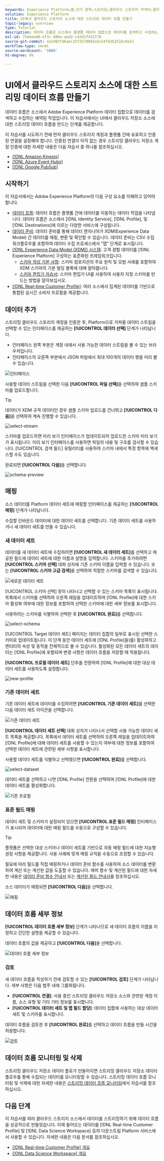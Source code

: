 ```yaml
---
keywords: Experience Platform;홈;인기 항목;스트리밍;클라우드 스토리지 커넥터;클라우드 스토리지
solution: Experience Platform
title: UI에서 클라우드 스토리지 소스에 대한 스트리밍 데이터 흐름 만들기
topic-legacy: overview
type: Tutorial
description: 데이터 흐름은 소스에서 플랫폼 데이터 집합으로 데이터를 검색하고 수집하는 예약된 작업입니다. 이 자습서에서는 클라우드 저장소 기본 커넥터를 사용하여 새 데이터 흐름을 구성하는 단계를 제공합니다.
exl-id: 75deead6-ef3c-48be-aed2-c43d1f432178
source-git-commit: 4a2d82fd6aec25f2570082ebc54f826251bc0a51
workflow-type: tm+mt
source-wordcount: '1060'
ht-degree: 0%

---
```


# UI에서 클라우드 스토리지 소스에 대한 스트리밍 데이터 흐름 만들기

데이터 흐름은 소스에서 Adobe Experience Platform 데이터 집합으로 데이터를 검색하고 수집하는 예약된 작업입니다. 이 자습서에서는 UI에서 클라우드 저장소 소스에 대한 스트리밍 데이터 흐름을 만드는 단계를 제공합니다.

이 자습서를 시도하기 전에 먼저 클라우드 스토리지 계정과 플랫폼 간에 유효하고 인증된 연결을 설정해야 합니다. 인증된 연결이 아직 없는 경우 스트리밍 클라우드 저장소 계정 인증에 대한 자세한 내용은 다음 자습서 중 하나를 참조하십시오.

- [[!DNL Amazon Kinesis]](../../../ui/create/cloud-storage/kinesis.md)
- [[!DNL Azure Event Hubs]](../../../ui/create/cloud-storage/eventhub.md)
- [[!DNL Google PubSub]](../../../ui/create/cloud-storage/google-pubsub.md)

## 시작하기

이 자습서에서는 Adobe Experience Platform의 다음 구성 요소를 이해하고 있어야 합니다.

- [데이터 흐름](../../../../../dataflows/home.md): 데이터 흐름은 플랫폼 간에 데이터를 이동하는 데이터 작업을 나타냅니다. 데이터 흐름은 소스에서 [!DNL Identity Service], [!DNL Profile], 및 [!DNL Destinations]에 이르는 다양한 서비스에 구성됩니다.
- [데이터 준비](../../../../../data-prep/home.md): 데이터 준비를 통해 데이터 엔지니어가 XDM(Experience Data Model) 간 데이터를 매핑, 변환 및 확인할 수 있습니다. 데이터 준비는 CSV 수집 워크플로우를 포함하여 데이터 수집 프로세스에서 &quot;맵&quot; 단계로 표시됩니다.
- [[!DNL Experience Data Model (XDM)] 시스템](../../../../../xdm/home.md): 고객 경험 데이터를  [!DNL Experience Platform] 구성하는 표준화된 프레임워크입니다.
   - [스키마 작성 기본 사항](../../../../../xdm/schema/composition.md): 스키마 컴포지션의 주요 원칙 및 모범 사례를 포함하여 XDM 스키마의 기본 빌딩 블록에 대해 알아봅니다.
   - [스키마 편집기 자습서](../../../../../xdm/tutorials/create-schema-ui.md): 스키마 편집기 UI를 사용하여 사용자 지정 스키마를 만드는 방법을 알아보십시오.
- [[!DNL Real-time Customer Profile]](../../../../../profile/home.md): 여러 소스에서 집계된 데이터를 기반으로 통합된 실시간 소비자 프로필을 제공합니다.

## 데이터 추가

스트리밍 클라우드 스토리지 계정을 인증한 후, Platform으로 가져올 데이터 스트림을 선택할 수 있는 인터페이스를 제공하는 **[!UICONTROL 데이터 선택]** 단계가 나타납니다.

- 인터페이스 왼쪽 부분은 계정 내에서 사용 가능한 데이터 스트림을 볼 수 있는 브라우저입니다.
- 인터페이스의 오른쪽 부분에서 JSON 파일에서 최대 100개의 데이터 행을 미리 볼 수 있습니다.

![인터페이스](../../../../images/tutorials/dataflow/cloud-storage/streaming/interface.png)

사용할 데이터 스트림을 선택한 다음 **[!UICONTROL 파일 선택]**&#x200B;을 선택하여 샘플 스키마를 업로드합니다.

>[!TIP]
>
>데이터가 XDM 규격 데이터인 경우 샘플 스키마 업로드를 건너뛰고 **[!UICONTROL 다음]**&#x200B;을 선택하여 계속 진행할 수 있습니다.

![select-stream](../../../../images/tutorials/dataflow/cloud-storage/streaming/select-stream.png)

스키마를 업로드하면 미리 보기 인터페이스가 업데이트되어 업로드한 스키마 미리 보기가 표시됩니다. 미리 보기 인터페이스를 사용하면 파일의 내용 및 구조를 검사할 수 있습니다. [!UICONTROL 검색 필드] 유틸리티를 사용하여 스키마 내에서 특정 항목에 액세스할 수도 있습니다.

완료되면 **[!UICONTROL 다음]**&#x200B;을 선택합니다.

![schema-preview](../../../../images/tutorials/dataflow/cloud-storage/streaming/schema-preview.png)

## 매핑

소스 데이터를 Platform 데이터 세트에 매핑할 인터페이스를 제공하는 **[!UICONTROL 매핑]** 단계가 나타납니다.

수집할 인바운드 데이터에 대한 데이터 세트를 선택합니다. 기존 데이터 세트를 사용하거나 새 데이터 세트를 만들 수 있습니다.

### 새 데이터 세트

데이터를 새 데이터 세트에 수집하려면 **[!UICONTROL 새 데이터 세트]**&#x200B;를 선택하고 제공된 필드에 데이터 세트에 대한 이름과 설명을 입력합니다. 스키마를 추가하려면 **[!UICONTROL 스키마 선택]** 대화 상자에 기존 스키마 이름을 입력할 수 있습니다. 또는 **[!UICONTROL 스키마 고급 검색]**&#x200B;을 선택하여 적절한 스키마를 검색할 수 있습니다.

![새로운 데이터 세트](../../../../images/tutorials/dataflow/cloud-storage/streaming/new-dataset.png)

[!UICONTROL 스키마 선택] 창이 나타나고 선택할 수 있는 스키마 목록이 표시됩니다. 목록에서 스키마를 선택하여 오른쪽 레일을 업데이트하여 [!DNL Profile]에 대한 스키마 활성화 여부에 대한 정보를 포함하여 선택한 스키마에 대한 세부 정보를 표시합니다.

사용하려는 스키마를 식별하여 선택한 후 **[!UICONTROL 완료]**&#x200B;를 선택합니다.

![select-schema](../../../../images/tutorials/dataflow/cloud-storage/streaming/select-schema.png)

[!UICONTROL Target 데이터 세트] 페이지는 데이터 집합의 일부로 표시된 선택한 스키마로 업데이트됩니다. 이 단계 동안 데이터 세트에 [!DNL Profile]을(를) 활성화하고 엔티티의 속성 및 동작을 전체적으로 볼 수 있습니다. 활성화된 모든 데이터 세트의 데이터는 [!DNL Profile]에 포함되며 변경 사항은 데이터 흐름을 저장할 때 적용됩니다.

**[!UICONTROL 프로필 데이터 세트]** 단추를 전환하여 [!DNL Profile]에 대한 대상 데이터 세트를 사용하도록 설정합니다.

![new-profile](../../../../images/tutorials/dataflow/cloud-storage/streaming/new-profile.png)

### 기존 데이터 세트

기존 데이터 세트에 데이터를 수집하려면 **[!UICONTROL 기존 데이터 세트]**&#x200B;를 선택한 다음 데이터 세트 아이콘을 선택합니다.

![기존 데이터 세트](../../../../images/tutorials/dataflow/cloud-storage/streaming/existing-dataset.png)

**[!UICONTROL 데이터 세트 선택]** 대화 상자가 나타나서 선택할 사용 가능한 데이터 세트 목록을 제공합니다. 목록에서 데이터 세트를 선택하여 오른쪽 레일을 업데이트하여 [!DNL Profile]에 대해 데이터 세트를 사용할 수 있는지 여부에 대한 정보를 포함하여 선택한 데이터 세트에 관련된 세부 사항을 표시합니다.

사용할 데이터 세트를 식별하고 선택했으면 **[!UICONTROL 완료]**&#x200B;를 선택합니다.

![select-dataset](../../../../images/tutorials/dataflow/cloud-storage/streaming/select-dataset.png)

데이터 세트를 선택하고 나면 [!DNL Profile] 전환을 선택하여 [!DNL Profile]에 대한 데이터 세트를 활성화합니다.

![기존 프로필](../../../../images/tutorials/dataflow/cloud-storage/streaming/existing-profile.png)

### 표준 필드 매핑

데이터 세트 및 스키마가 설정되어 있으면 **[!UICONTROL 표준 필드 매핑]** 인터페이스가 표시되어 데이터에 대한 매핑 필드를 수동으로 구성할 수 있습니다.

>[!TIP]
>
>플랫폼은 선택한 대상 스키마나 데이터 세트를 기반으로 자동 매핑 필드에 대한 지능형 권장 사항을 제공합니다. 사용 사례에 맞게 매핑 규칙을 수동으로 조정할 수 있습니다.

필요에 따라 필드를 직접 매핑하거나 데이터 준비 함수를 사용하여 소스 데이터를 변환하여 계산 또는 계산된 값을 도출할 수 있습니다. 매퍼 함수 및 계산된 필드에 대한 자세한 내용은 [데이터 준비 함수 안내서](../../../../../data-prep/functions.md) 또는 [계산된 필드 안내서](../../../../../data-prep/calculated-fields.md)를 참조하십시오.

소스 데이터가 매핑되면 **[!UICONTROL 다음]**&#x200B;을 선택합니다.

![매핑](../../../../images/tutorials/dataflow/cloud-storage/streaming/mapping.png)

## 데이터 흐름 세부 정보

**[!UICONTROL 데이터 흐름 세부 정보]** 단계가 나타나므로 새 데이터 흐름의 이름을 지정하고 간단한 설명을 제공할 수 있습니다.

데이터 흐름의 값을 제공하고 **[!UICONTROL 다음]**&#x200B;을 선택합니다.

![데이터 흐름 세부 정보](../../../../images/tutorials/dataflow/cloud-storage/streaming/dataflow-detail.png)

### 검토

새 데이터 흐름을 작성하기 전에 검토할 수 있는 **[!UICONTROL 검토]** 단계가 나타납니다. 세부 사항은 다음 범주 내에 그룹화됩니다.

- **[!UICONTROL 연결]**: 사용 중인 스트리밍 클라우드 저장소 소스와 관련된 계정 이름, 소스 유형 및 기타 기타 정보를 표시합니다.
- **[!UICONTROL 데이터 세트 및 맵 필드 할당]**: 데이터 집합에 사용하는 대상 데이터 세트 및 스키마를 표시합니다.

데이터 흐름을 검토한 후 **[!UICONTROL 완료]**&#x200B;를 선택하고 데이터 흐름을 만들 시간을 허용합니다.

![검토](../../../../images/tutorials/dataflow/cloud-storage/streaming/review.png)

## 데이터 흐름 모니터링 및 삭제

스트리밍 클라우드 저장소 데이터 플로가 만들어지면 스트리밍 클라우드 저장소 데이터 플로우를 통해 수집되는 데이터를 모니터링할 수 있습니다. 스트리밍 데이터 흐름 모니터링 및 삭제에 대한 자세한 내용은 [스트리밍 데이터 흐름 모니터링](../../monitor-streaming.md)에서 자습서를 참조하십시오.

## 다음 단계

이 자습서를 따라 클라우드 스토리지 소스에서 데이터를 스트리밍하기 위해 데이터 흐름을 성공적으로 만들었습니다. 이제 들어오는 데이터를 [!DNL Real-time Customer Profile] 및 [!DNL Data Science Workspace] 등의 다운스트림 Platform 서비스에서 사용할 수 있습니다. 자세한 내용은 다음 문서를 참조하십시오.

- [[!DNL Real-time Customer Profile] 개요](../../../../../profile/home.md)
- [[!DNL Data Science Workspace] 개요](../../../../../data-science-workspace/home.md)